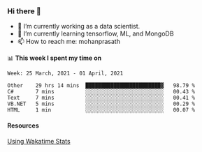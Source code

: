 ### Hi there 👋

- 🔭 I’m currently working as a data scientist.
- 🌱 I’m currently learning tensorflow, ML, and MongoDB
- 📫 How to reach me: mohanprasath

📊 **This week I spent my time on**
<!--START_SECTION:waka-->
```text
Week: 25 March, 2021 - 01 April, 2021

Other    29 hrs 14 mins  ████████████████████████▓   98.79 % 
C#       7 mins          ░░░░░░░░░░░░░░░░░░░░░░░░░   00.43 % 
Text     7 mins          ░░░░░░░░░░░░░░░░░░░░░░░░░   00.41 % 
VB.NET   5 mins          ░░░░░░░░░░░░░░░░░░░░░░░░░   00.29 % 
HTML     1 min           ░░░░░░░░░░░░░░░░░░░░░░░░░   00.07 % 
```
<!--END_SECTION:waka-->

#### Resources
[Using Wakatime Stats](https://github.com/marketplace/actions/waka-readme)
